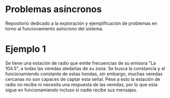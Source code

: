 # Problemas asíncronos

Repositorio dedicado a la exploración y ejemplificación de problemas en torno al funcionamiento asíncrono del sistema.

# Ejemplo 1

Se tiene una estación de radio que emite frecuencias de su emisora "La 104.5", a todas las veredas aledañas de su zona. Se busca la constancia y el
funcionamiendo constante de estas hondas, sin embargo, muchas veredas cercanas no son capaces de captar esta señal. Pese a esto la estación de radio
no recibe ni necesita una respuesta de las veredas, por lo que esta sigue en funcionamiendo incluso si nadie recibe sus mensajes.
